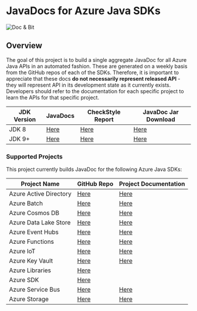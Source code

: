 # JavaDocs for Azure Java SDKs

![](https://i0.wp.com/jonathangiles.net/wp-content/uploads/2018/01/BIT_AND_MSFT_DOCS.png?zoom=2&resize=150%2C150 "Doc & Bit")

## Overview

The goal of this project is to build a single aggregate JavaDoc for all Azure Java APIs in an automated fashion. 
These are generated on a weekly basis from the GitHub repos of each of the SDKs. Therefore, it is important to appreciate
that these docs **do not necessarily represent released API** - they will represent API in its development state as it currently
exists. Developers should refer to the documentation for each specific project to learn the APIs for that specific project.

| JDK Version  | JavaDocs                                                                                          | CheckStyle Report                                                                 | JavaDoc Jar Download                                                                                 |
|--------------|---------------------------------------------------------------------------------------------------|-----------------------------------------------------------------------------------|------------------------------------------------------------------------------------------------------|
| JDK 8        | [Here](https://azurejavadocs.z5.web.core.windows.net/jdk8/api/index.html)                         | [Here](https://azurejavadocs.z5.web.core.windows.net/jdk8/checkstyle/index.html)  | [Here](https://azurejavadocs.z5.web.core.windows.net/jdk8/azure-javadocs-1.0.0-SNAPSHOT-javadoc.jar) |
| JDK 9+       | [Here](https://azurejavadocs.z5.web.core.windows.net/jdk9/api/index.html?overview-summary.html)   | [Here](https://azurejavadocs.z5.web.core.windows.net/jdk9/checkstyle/index.html)  | [Here](https://azurejavadocs.z5.web.core.windows.net/jdk9/azure-javadocs-1.0.0-SNAPSHOT-javadoc.jar) |

### Supported Projects

This project currently builds JavaDoc for the following Azure Java SDKs:

| Project Name           | GitHub Repo                                                               | Project Documentation |
|------------------------|---------------------------------------------------------------------------|-----------------------|
| Azure Active Directory | [Here](https://github.com/AzureAD/azure-activedirectory-library-for-java) | [Here](https://docs.microsoft.com/azure/active-directory)
| Azure Batch            | [Here](https://github.com/Azure/azure-batch-sdk-for-java)                 | [Here](https://docs.microsoft.com/azure/batch/)
| Azure Cosmos DB        | [Here](https://github.com/Azure/azure-cosmosdb-java)                      | [Here](https://docs.microsoft.com/azure/cosmos-db)
| Azure Data Lake Store  | [Here](https://github.com/Azure/azure-data-lake-store-java)               | [Here](https://docs.microsoft.com/azure/storage/data-lake-storage/introduction)
| Azure Event Hubs       | [Here](https://github.com/Azure/azure-event-hubs-java)                    | [Here](https://docs.microsoft.com/azure/event-hubs)
| Azure Functions        | [Here](https://github.com/Azure/azure-functions-java-library)             | [Here](https://docs.microsoft.com/azure/functions)
| Azure IoT              | [Here](https://github.com/Azure/azure-iot-sdk-java)                       | [Here](https://docs.microsoft.com/azure/iot-fundamentals)
| Azure Key Vault        | [Here](https://github.com/Azure/azure-keyvault-java)                      | [Here](https://docs.microsoft.com/azure/key-vault/)
| Azure Libraries        | [Here](https://github.com/Azure/azure-libraries-for-java)                 | 
| Azure SDK              | [Here](https://github.com/Azure/azure-sdk-for-java)                       | 
| Azure Service Bus      | [Here](https://github.com/Azure/azure-service-bus-java)                   | [Here](https://docs.microsoft.com/azure/service-bus)
| Azure Storage          | [Here](https://github.com/Azure/azure-storage-java)                       | [Here](https://docs.microsoft.com/azure/storage)
